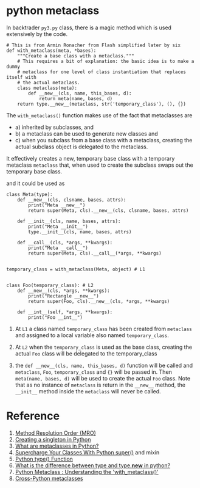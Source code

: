 python metaclass
====

In backtrader `py3.py` class, there is a magic method which is used extensively by the code.

```
# This is from Armin Ronacher from Flash simplified later by six
def with_metaclass(meta, *bases):
    """Create a base class with a metaclass."""
    # This requires a bit of explanation: the basic idea is to make a dummy
    # metaclass for one level of class instantiation that replaces itself with
    # the actual metaclass.
    class metaclass(meta):
        def __new__(cls, name, this_bases, d):
            return meta(name, bases, d)
    return type.__new__(metaclass, str('temporary_class'), (), {})
```

The `with_metaclass()` function makes use of the fact that metaclasses are 

- a) inherited by subclasses, and 
- b) a metaclass can be used to generate new classes and 
- c) when you subclass from a base class with a metaclass, creating the actual subclass object is delegated to the metaclass. 

It effectively creates a new, temporary base class with a temporary metaclass `metaclass` that, when used to create the subclass swaps out the temporary base class.

and it could be used as 

```
class Meta(type):
    def __new__(cls, clsname, bases, attrs):
        print("Meta __new__")
        return super(Meta, cls).__new__(cls, clsname, bases, attrs)

    def __init__(cls, name, bases, attrs):
        print("Meta __init__")
        type.__init__(cls, name, bases, attrs)

    def __call__(cls, *args, **kwargs):
        print("Meta __call__")
        return super(Meta, cls).__call__(*args, **kwargs)


temporary_class = with_metaclass(Meta, object) # L1


class Foo(temporary_class): # L2
    def __new__(cls, *args, **kwargs):
        print("Rectangle __new__")
        return super(Foo, cls).__new__(cls, *args, **kwargs)

    def __int__(self, *args, **kwargs):
        print("Foo __int__")
```

1. At `L1` a class named `temporary_class` has been created from `metaclass` and assigned to a local variable also named `temporary_class`.

2. At `L2` when the `temporary_class` is used as the base class, creating the actual `Foo` class will be delegated to the temporary_class

3. the `def __new__(cls, name, this_bases, d)` function will be called and `metaclass`, `Foo`, `temporary_class` and `{}` will be passed in. Then `meta(name, bases, d)` will be used to create the actual `Foo` class. Note that as no instance of `metaclass` is return in the `__new__` method, the `__init__` method inside the `metaclass` will never be called.


# Reference
1. [Method Resolution Order (MRO)](https://stackoverflow.com/questions/3277367/how-does-pythons-super-work-with-multiple-inheritance)
2. [Creating a singleton in Python](https://stackoverflow.com/questions/6760685/creating-a-singleton-in-python)
3. [What are metaclasses in Python?](https://stackoverflow.com/questions/100003/what-are-metaclasses-in-python)
4. [Supercharge Your Classes With Python super()](https://realpython.com/python-super/) and mixin
5. [Python type() Function](https://www.digitalocean.com/community/tutorials/python-type)
6. [What is the difference between type and type.__new__ in python?](https://stackoverflow.com/questions/2608708/what-is-the-difference-between-type-and-type-new-in-python)
7. [Python Metaclass : Understanding the 'with_metaclass()'](https://stackoverflow.com/questions/18513821/python-metaclass-understanding-the-with-metaclass)
8. [Cross-Python metaclasses](https://www.zopatista.com/python/2014/03/14/cross-python-metaclasses/)